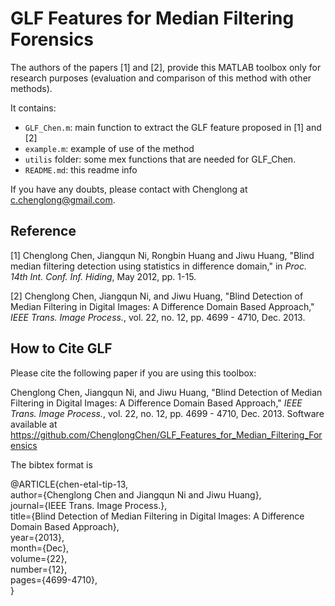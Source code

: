 
# GLF Features for Median Filtering Forensics

The authors of the papers [1] and [2], provide this MATLAB toolbox only for research purposes
(evaluation and comparison of this method with other methods).

It contains:

- `GLF_Chen.m`:    main function to extract the GLF feature proposed in [1] and [2]
- `example.m`:     example of use of the method
- `utilis` folder: some mex functions that are needed for GLF_Chen.
- `README.md`:     this readme info

If you have any doubts, please contact with Chenglong at c.chenglong@gmail.com.


## Reference

[1] Chenglong Chen, Jiangqun Ni, Rongbin Huang and Jiwu Huang,
  "Blind median filtering detection using statistics in difference
  domain," in *Proc. 14th Int. Conf. Inf. Hiding*, May 2012, pp. 1-15.
 
[2] Chenglong Chen, Jiangqun Ni, and Jiwu Huang, "Blind Detection
  of Median Filtering in Digital Images: A Difference Domain
  Based Approach," *IEEE Trans. Image Process.*, vol. 22, no. 12,
  pp. 4699 - 4710, Dec. 2013.
  
## How to Cite GLF

Please cite the following paper if you are using this toolbox:

Chenglong Chen, Jiangqun Ni, and Jiwu Huang, "Blind Detection
  of Median Filtering in Digital Images: A Difference Domain
  Based Approach," *IEEE Trans. Image Process.*, vol. 22, no. 12,
  pp. 4699 - 4710, Dec. 2013. Software available at https://github.com/ChenglongChen/GLF_Features_for_Median_Filtering_Forensics

The bibtex format is

@ARTICLE{chen-etal-tip-13,<br />
  author={Chenglong Chen and Jiangqun Ni and Jiwu Huang},<br />
  journal={IEEE Trans. Image Process.},<br />
  title={Blind Detection of Median Filtering in Digital Images: A Difference Domain Based Approach},<br />
  year={2013},<br />
  month={Dec},<br />
  volume={22},<br />
  number={12},<br />
  pages={4699-4710},<br />
}